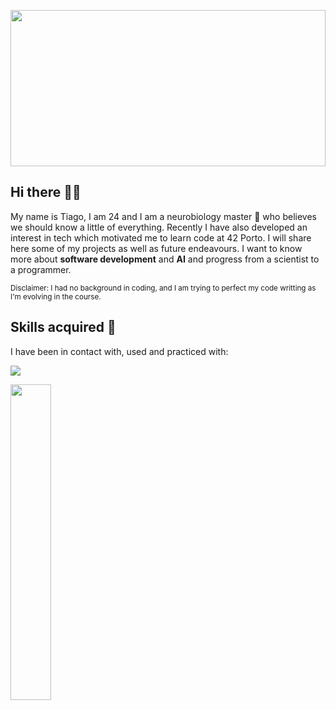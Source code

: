 
<p align="center">
<img src=https://gifdb.com/images/high/pixel-art-8bit-city-objgw22cel46yk7h.gif align="center" width="100%" height="250"/>
</p>

## Hi there 👋😃
My name is Tiago, I am 24 and I am a neurobiology master 🧠 who believes we should know a little of everything. Recently I have also developed an interest in tech which motivated me to learn code at 42 Porto. I will share here some of my projects as well as future endeavours.
I want to know more about **software development** and **AI** and progress from a scientist to a programmer.

<sub>  Disclaimer: I had no background in coding, and I am trying to perfect my code writting as I'm evolving in the course.</sub>

## Skills acquired :notebook:
I have been in contact with, used and practiced with:

<p >
  </a align="left" href="https://skillicons.dev"><img src="https://skillicons.dev/icons?i=c,bash,linux,vscode,vim,wordpress" />
</p>
<div>
  </a align="left"><img width="36%" src="https://github-readme-stats.vercel.app/api/top-langs/?username=Xeigar&layout=compact&theme=transparent">
</div>

<!--
**Xeigar/Xeigar** is a ✨ _special_ ✨ repository because its `README.md` (this file) appears on your GitHub profile.

Here are some ideas to get you started:

- 🔭 I’m currently working on ...
- 🌱 I’m currently learning ...
- 👯 I’m looking to collaborate on ...
- 🤔 I’m looking for help with ...
- 💬 Ask me about ...
- 📫 How to reach me: ...
- 😄 Pronouns: ...
- ⚡ Fun fact: ...
-->
